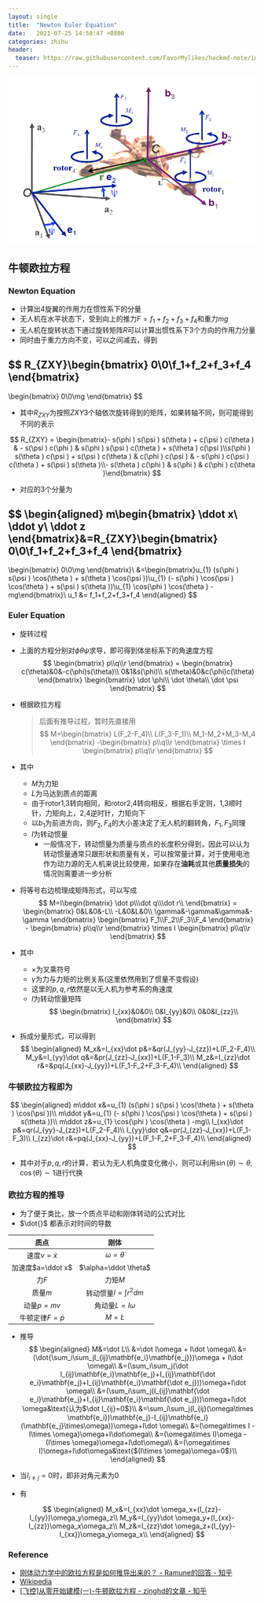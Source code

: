 ```yaml
---
layout: single
title:  "Newton Euler Equation"
date:   2021-07-25 14:50:47 +0800
categories: zhihu
header:
  teaser: https://raw.githubusercontent.com/FavorMylikes/hackmd-note/img/img/20210726104110.png
---
```


<img src="https://raw.githubusercontent.com/FavorMylikes/hackmd-note/img/img/20210726104110.png"/>

## 牛顿欧拉方程

### Newton Equation

- 计算出4旋翼的作用力在惯性系下的分量
- 无人机在水平状态下，受到向上的推力$F=f_1+f_2+f_3+f_4$和重力$mg$
- 无人机在旋转状态下通过旋转矩阵$R$可以计算出惯性系下3个方向的作用力分量
- 同时由于重力方向不变，可以之间减去，得到

$$
R_{ZXY}\begin{bmatrix}
    0\\0\\f_1+f_2+f_3+f_4
\end{bmatrix}
-
\begin{bmatrix}
    0\\0\\mg
\end{bmatrix}
$$

- 其中$R_{ZXY}$为按照$ZXY$3个轴依次旋转得到的矩阵，如果转轴不同，则可能得到不同的表示

$$
R_{ZXY} = \begin{bmatrix}- s(\phi ) s(\psi ) s(\theta ) + c(\psi ) c(\theta ) & - s(\psi ) c(\phi ) & s(\phi ) s(\psi ) c(\theta ) + s(\theta ) c(\psi )\\s(\phi ) s(\theta ) c(\psi ) + s(\psi ) c(\theta ) & c(\phi ) c(\psi ) & - s(\phi ) c(\psi ) c(\theta ) + s(\psi ) s(\theta )\\- s(\theta ) c(\phi ) & s(\phi ) & c(\phi ) c(\theta )\end{bmatrix}
$$

- 对应的3个分量为

$$
\begin{aligned}
m\begin{bmatrix}
    \ddot x\\
    \ddot y\\
    \ddot z
\end{bmatrix}&=R_{ZXY}\begin{bmatrix}
    0\\0\\f_1+f_2+f_3+f_4
\end{bmatrix}
-
\begin{bmatrix}
    0\\0\\mg
\end{bmatrix}\\
&=\begin{bmatrix}u_{1} (s(\phi ) s(\psi ) \cos(\theta ) + s(\theta ) \cos(\psi ))\\u_{1} (- s(\phi ) \cos(\psi ) \cos(\theta ) + s(\psi ) s(\theta ))\\u_{1} \cos(\phi ) \cos(\theta ) -mg\end{bmatrix}\\
u_1 &= f_1+f_2+f_3+f_4
\end{aligned}
$$

### Euler Equation

- 旋转过程
- 上面的方程分别对$\phi \theta \psi$求导，即可得到体坐标系下的角速度方程
$$
\begin{bmatrix}
    p\\q\\r
\end{bmatrix}
=
\begin{bmatrix}
    c(\theta)&0&-c(\phi)s(\theta)\\
    0&1&s(\phi)\\
    s(\theta)&0&c(\phi)c(\theta)
\end{bmatrix}
\begin{bmatrix}
    \dot \phi\\
    \dot \theta\\
    \dot \psi
\end{bmatrix}
$$

- 根据欧拉方程
    > 后面有推导过程，暂时先直接用
$$
M=\begin{bmatrix}
    L(F_2-F_4)\\
    L(F_3-F_1)\\
    M_1-M_2+M_3-M_4
\end{bmatrix}
-\begin{bmatrix}
    p\\q\\r
\end{bmatrix}
\times
I
\begin{bmatrix}
    p\\q\\r
\end{bmatrix}
$$

- 其中
  - $M$为力矩
  - $L$为马达到质点的距离
  - 由于rotor1,3转向相同，和rotor2,4转向相反，根据右手定则，1,3顺时针，力矩向上，2,4逆时针，力矩向下
  - 以$b_1$为前进方向，则$F_2,F_4$的大小差决定了无人机的翻转角，$F_1,F_3$同理
  - $I$为转动惯量
    - 一般情况下，转动惯量为质量与质点的长度积分得到，因此可以认为转动惯量通常只跟形状和质量有关，可以按常量计算，对于使用电池作为动力源的无人机来说比较使用，如果存在**油耗**或其他**质量损失**的情况则需要进一步分析
- 将等号右边梳理成矩阵形式，可以写成
$$
M=I\begin{bmatrix}
    \dot p\\\dot q\\\dot r\\
\end{bmatrix}
=
\begin{bmatrix}
    0&L&0&-L\\
    -L&0&L&0\\
    \gamma&-\gamma&\gamma&-\gamma
\end{bmatrix}
\begin{bmatrix}
    F_1\\F_2\\F_3\\F_4
\end{bmatrix} -
\begin{bmatrix}
p\\q\\r
\end{bmatrix}
\times
I
\begin{bmatrix}
p\\q\\r
\end{bmatrix}
$$
- 其中
  - $\times$为叉乘符号
  - $\gamma$为力与力矩的比例关系(这里依然用到了惯量不变假设)
  - 这里的$p,q,r$依然是以无人机为参考系的角速度
  - $I$为转动惯量矩阵
  $$
    \begin{bmatrix}
        I_{xx}&0&0\\
        0&I_{yy}&0\\
        0&0&I_{zz}\\
    \end{bmatrix}
  $$
- 拆成分量形式，可以得到
$$
\begin{aligned}
    M_x&=I_{xx}\dot p&=&qr(J_{yy}-J_{zz})+L(F_2-F_4)\\
    M_y&=I_{yy}\dot q&=&pr(J_{zz}-J_{xx})+L(F_1-F_3)\\
    M_z&=I_{zz}\dot r&=&pq(J_{xx}-J_{yy})+L(F_1-F_2+F_3-F_4)\\
\end{aligned}
$$

### 牛顿欧拉方程即为

$$
\begin{aligned}
m\ddot x&=u_{1} (s(\phi ) s(\psi ) \cos(\theta ) + s(\theta ) \cos(\psi ))\\
m\ddot y&=u_{1} (- s(\phi ) \cos(\psi ) \cos(\theta ) + s(\psi ) s(\theta ))\\
m\ddot z&=u_{1} \cos(\phi ) \cos(\theta ) -mg\\
I_{xx}\dot p&=qr(J_{yy}-J_{zz})+L(F_2-F_4)\\
I_{yy}\dot q&=pr(J_{zz}-J_{xx})+L(F_1-F_3)\\
I_{zz}\dot r&=pq(J_{xx}-J_{yy})+L(F_1-F_2+F_3-F_4)\\
\end{aligned}
$$

- 其中对于$p,q,r$的计算，若认为无人机角度变化微小，则可以利用$\sin(\theta)\sim\theta, \cos(\theta)\sim1$进行代换

### 欧拉方程的推导

- 为了便于类比，放一个质点平动和刚体转动的公式对比
- $\dot{}$  都表示对时间的导数

|质点|刚体|
|:-:|:-:|
|速度$v=\dot x$|$\omega=\dot \theta$|
|加速度$a=\ddot x$|$\alpha=\ddot \theta$|
|力$F$|力矩$M$|
|质量$m$|转动惯量$I=\int r^2dm$|
|动量$p=mv$|角动量$L=I\omega$|
|牛顿定律$F=\dot p$|$M=\dot L$

- 推导
$$
\begin{aligned}
    M&=\dot L\\
    &=\dot I\omega + I\dot \omega\\
    &=(\dot{\sum_i\sum_jI_{ij}\mathbf{e_i}\mathbf{e_j}})\omega + I\dot \omega\\
    &=(\sum_i\sum_j(\dot I_{ij}\mathbf{e_i}\mathbf{e_j}+I_{ij}\mathbf{\dot e_i}\mathbf{e_j}+I_{ij}\mathbf{e_i}\mathbf{\dot e_j}))\omega+I\dot \omega\\
    &=(\sum_i\sum_j(I_{ij}\mathbf{\dot e_i}\mathbf{e_j}+I_{ij}\mathbf{e_i}\mathbf{\dot e_j}))\omega+I\dot \omega&\text{认为$\dot I_{ij}=0$}\\
    &=\sum_i\sum_j(I_{ij}(\omega\times \mathbf{e_i})\mathbf{e_j}-I_{ij}\mathbf{e_i}(\mathbf{e_j}\times\omega))\omega+I\dot \omega\\
    &=(\omega\times I - I\times \omega)\omega+I\dot\omega\\
    &=(\omega\times I)\omega - (I\times \omega)\omega+I\dot\omega\\
    &=(\omega\times I)\omega+I\dot\omega&\text{$(I\times \omega)\omega=0$}\\
\end{aligned}
$$

- 当$I_{i\neq j}=0$时，即非对角元素为0
- 有

$$
\begin{aligned}
M_x&=I_{xx}\dot \omega_x+(I_{zz}-I_{yy})\omega_y\omega_z\\
M_y&=I_{yy}\dot \omega_y+(I_{xx}-I_{zz})\omega_x\omega_z\\
M_z&=I_{zz}\dot \omega_z+(I_{yy}-I_{xx})\omega_y\omega_x\\
\end{aligned}
$$

### Reference

- [刚体动力学中的欧拉方程是如何推导出来的？ - Ramune的回答 - 知乎](https://www.zhihu.com/question/327324524/answer/705009156)
- [Wikipedia](https://zh.wikipedia.org/wiki/%E6%AC%A7%E6%8B%89%E6%96%B9%E7%A8%8B_(%E5%88%9A%E4%BD%93%E8%BF%90%E5%8A%A8))
- [[飞控]从零开始建模(一)-牛顿欧拉方程 - zinghd的文章 - 知乎](https://zhuanlan.zhihu.com/p/47868515)
